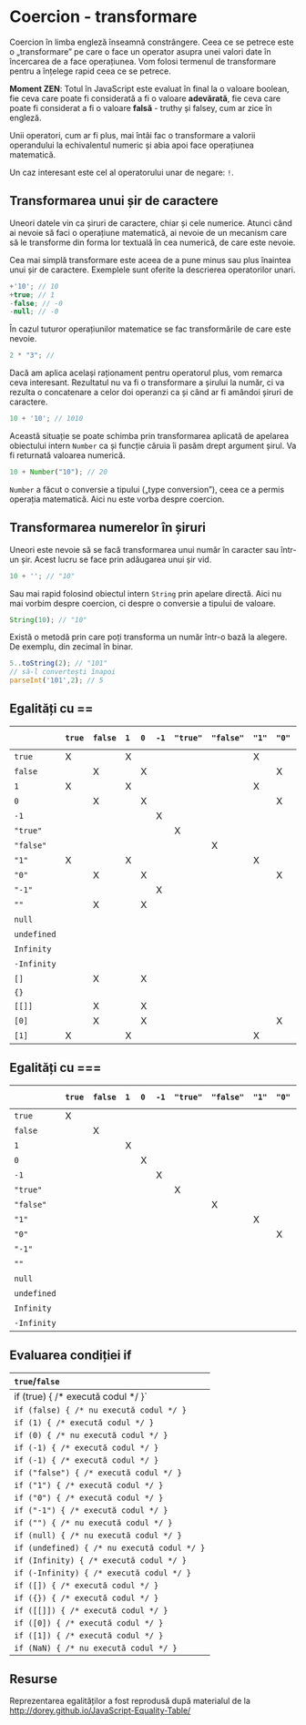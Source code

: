 # Coercion - transformare

Coercion în limba engleză înseamnă constrângere. Ceea ce se petrece este o „transformare” pe care o face un operator asupra unei valori date în încercarea de a face operațiunea. Vom folosi termenul de transformare pentru a înțelege rapid ceea ce se petrece.

**Moment ZEN**: Totul în JavaScript este evaluat în final la o valoare boolean, fie ceva care poate fi considerată a fi o valoare **adevărată**, fie ceva care poate fi considerat a fi o valoare **falsă** - truthy și falsey, cum ar zice în engleză.

Unii operatori, cum ar fi plus, mai întâi fac o transformare a valorii operandului la echivalentul numeric și abia apoi face operațiunea matematică.

Un caz interesant este cel al operatorului unar de negare: `!`.

## Transformarea unui șir de caractere

Uneori datele vin ca șiruri de caractere, chiar și cele numerice. Atunci când ai nevoie să faci o operațiune matematică, ai nevoie de un mecanism care să le transforme din forma lor textuală în cea numerică, de care este nevoie.

Cea mai simplă transformare este aceea de a pune minus sau plus înaintea unui șir de caractere. Exemplele sunt oferite la descrierea operatorilor unari.

```javascript
+'10'; // 10
+true; // 1
-false; // -0
-null; // -0
```

În cazul tuturor operațiunilor matematice se fac transformările de care este nevoie.

```javascript
2 * "3"; //
```

Dacă am aplica același raționament pentru operatorul plus, vom remarca ceva interesant. Rezultatul nu va fi o transformare a șirului la număr, ci va rezulta o concatenare a celor doi operanzi ca și când ar fi amândoi șiruri de caractere.

```javascript
10 + '10'; // 1010
```

Această situație se poate schimba prin transformarea aplicată de apelarea obiectului intern `Number` ca și funcție căruia îi pasăm drept argument șirul. Va fi returnată valoarea numerică.

```javascript
10 + Number("10"); // 20
```

`Number` a făcut o conversie a tipului („type conversion”), ceea ce a permis operația matematică. Aici nu este vorba despre coercion.

## Transformarea numerelor în șiruri

Uneori este nevoie să se facă transformarea unui număr în caracter sau într-un șir. Acest lucru se face prin adăugarea unui șir vid.

```javascript
10 + ''; // "10"
```

Sau mai rapid folosind obiectul intern `String` prin apelare directă. Aici nu mai vorbim despre coercion, ci despre o conversie a tipului de valoare.

```javascript
String(10); // "10"
```

Există o metodă prin care poți transforma un număr într-o bază la alegere. De exemplu, din zecimal în binar.

```javascript
5..toString(2); // "101"
// să-l convertești înapoi
parseInt('101',2); // 5
```

## Egalități cu ==

|            |`true`|`false`|`1`| `0` | `-1` |`"true"`|`"false"`|`"1"`|`"0"`|`"-1"`|`""`|`null`|`undefined`|`Infinity`|`-Infinity`|`[]`|`{}`|`[[]]`|`[0]`|`[1]`|
|:---------- |:---- |:----- |:- |:--- |:---- |:------ |:------- |:--- |:--- |:---- |:-- |:---- |:--------- |:-------- |:--------- |:-- |:-- |:---- |:--- |:--- |
| `true`     |  X   |       | X |     |      |        |         |  X  |     |      |    |      |           |          |           |    |    |      |     |  X  |
| `false`    |      |   X   |   |  X  |      |        |         |     |  X  |      | X  |      |           |          |           | X  |    |  X   |  X  |     |
|  `1`       |  X   |       | X |     |      |        |         |  X  |     |      |    |      |           |          |           |    |    |      |     |  X  |
|  `0`       |      |   X   |   |  X  |      |        |         |     |  X  |      | X  |      |           |          |           | X  |    |  X   |  X  |     |
|  `-1`      |      |       |   |     |   X  |        |         |     |     |  X   |    |      |           |          |           |    |    |      |     |     |
| `"true"`   |      |       |   |     |      |    X   |         |     |     |      |    |      |           |          |           |    |    |      |     |     |
| `"false"`  |      |       |   |     |      |        |    X    |     |     |      |    |      |           |          |           |    |    |      |     |     |
| `"1"`      |  X   |       | X |     |      |        |         |  X  |     |      |    |      |           |          |           |    |    |      |     |  X  |
| `"0"`      |      |   X   |   |  X  |      |        |         |     |  X  |      |    |      |           |          |           |    |    |      |  X  |     |
| `"-1"`     |      |       |   |     |  X   |        |         |     |     |  X   |    |      |           |          |           |    |    |      |     |     |
| `""`       |      |   X   |   |  X  |      |        |         |     |     |      | X  |      |           |          |           |  X |    |  X   |     |     |
| `null`     |      |       |   |     |      |        |         |     |     |      |    |   X  |    X      |          |           |    |    |      |     |     |
| `undefined`|      |       |   |     |      |        |         |     |     |      |    |   X  |    X      |          |           |    |    |      |     |     |
| `Infinity` |      |       |   |     |      |        |         |     |     |      |    |      |           |     X    |           |    |    |      |     |     |
| `-Infinity`|      |       |   |     |      |        |         |     |     |      |    |      |           |          |     X     |    |    |      |     |     |
| `[]`       |      |   X   |   |  X  |      |        |         |     |     |      |  X |      |           |          |           |    |    |      |     |     |
| `{}`       |      |       |   |     |      |        |         |     |     |      |    |      |           |          |           |    |    |      |     |     |
| `[[]]`     |      |   X   |   |  X  |      |        |         |     |     |      |  X |      |           |          |           |    |    |      |     |     |
| `[0]`      |      |   X   |   |  X  |      |        |         |     |  X  |      |    |      |           |          |           |    |    |      |     |     |
| `[1]`      |  X   |       | X |     |      |        |         |  X  |     |      |    |      |           |          |           |    |    |      |     |     |

## Egalități cu ===

|            |`true`|`false`|`1`| `0` | `-1` |`"true"`|`"false"`|`"1"`|`"0"`|`"-1"`|`""`|`null`|`undefined`|`Infinity`|`-Infinity`|
|:---------- |:---- |:----- |:- |:--- |:---- |:------ |:------- |:--- |:--- |:---- |:-- |:---- |:--------- |:-------- |:--------- |
| `true`     |  X   |       |   |     |      |        |         |     |     |      |    |      |           |          |           |
| `false`    |      |   X   |   |     |      |        |         |     |     |      |    |      |           |          |           |
|  `1`       |      |       | X |     |      |        |         |     |     |      |    |      |           |          |           |
|  `0`       |      |       |   |  X  |      |        |         |     |     |      |    |      |           |          |           |
|  `-1`      |      |       |   |     |   X  |        |         |     |     |      |    |      |           |          |           |
| `"true"`   |      |       |   |     |      |    X   |         |     |     |      |    |      |           |          |           |
| `"false"`  |      |       |   |     |      |        |    X    |     |     |      |    |      |           |          |           |
| `"1"`      |      |       |   |     |      |        |         |  X  |     |      |    |      |           |          |           |
| `"0"`      |      |       |   |     |      |        |         |     |  X  |      |    |      |           |          |           |
| `"-1"`     |      |       |   |     |      |        |         |     |     |  X   |    |      |           |          |           |
| `""`       |      |       |   |     |      |        |         |     |     |      | X  |      |           |          |           |
| `null`     |      |       |   |     |      |        |         |     |     |      |    |   X  |           |          |           |
| `undefined`|      |       |   |     |      |        |         |     |     |      |    |      |    X      |          |           |
| `Infinity` |      |       |   |     |      |        |         |     |     |      |    |      |           |     X    |           |
| `-Infinity`|      |       |   |     |      |        |         |     |     |      |    |      |           |          |     X     |


## Evaluarea condiției if

|           `true`/`false`                        |
|:------------------------------------------------|
| if (true) { /* execută codul */ }`              |
| `if (false) { /* nu execută codul */ }`         |
| `if (1) { /* execută codul */ }`                |
| `if (0) { /* nu execută codul */ }`             |
| `if (-1) { /* execută codul */ }`               |
| `if (-1) { /* execută codul */ }`               |
| `if ("false") { /* execută codul */ }`          |
| `if ("1") { /* execută codul */ }`              |
| `if ("0") { /* execută codul */ }`              |
| `if ("-1") { /* execută codul */ }`             |
| `if ("") { /* nu execută codul */ }`            |
| `if (null) { /* nu execută codul */ }`          |
| `if (undefined) { /* nu execută codul */ }`     |
| `if (Infinity) { /* execută codul */ }`         |
| `if (-Infinity) { /* execută codul */ }`        |
| `if ([]) { /* execută codul */ }`               |
| `if ({}) { /* execută codul */ }`               |
| `if ([[]]) { /* execută codul */ }`             |
| `if ([0]) { /* execută codul */ }`              |
| `if ([1]) { /* execută codul */ }`              |
| `if (NaN) { /* nu execută codul */ }`           |

## Resurse

Reprezentarea egalităților a fost reprodusă după materialul de la http://dorey.github.io/JavaScript-Equality-Table/
